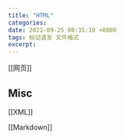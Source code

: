 ```yaml
---
title: "HTML"
categories: 
date: 2022-09-25 00:35:19 +0800
tags: 标记语言 文件格式
excerpt: 
---
```



[[网页]]









## Misc

[[XML]]

[[Markdown]]


